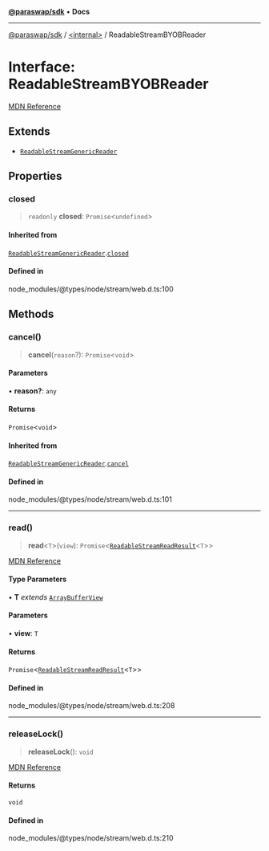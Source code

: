 [**@paraswap/sdk**](../../README.md) • **Docs**

***

[@paraswap/sdk](../../globals.md) / [\<internal\>](../README.md) / ReadableStreamBYOBReader

# Interface: ReadableStreamBYOBReader

[MDN Reference](https://developer.mozilla.org/docs/Web/API/ReadableStreamBYOBReader)

## Extends

- [`ReadableStreamGenericReader`](ReadableStreamGenericReader.md)

## Properties

### closed

> `readonly` **closed**: `Promise`\<`undefined`\>

#### Inherited from

[`ReadableStreamGenericReader`](ReadableStreamGenericReader.md).[`closed`](ReadableStreamGenericReader.md#closed)

#### Defined in

node\_modules/@types/node/stream/web.d.ts:100

## Methods

### cancel()

> **cancel**(`reason`?): `Promise`\<`void`\>

#### Parameters

• **reason?**: `any`

#### Returns

`Promise`\<`void`\>

#### Inherited from

[`ReadableStreamGenericReader`](ReadableStreamGenericReader.md).[`cancel`](ReadableStreamGenericReader.md#cancel)

#### Defined in

node\_modules/@types/node/stream/web.d.ts:101

***

### read()

> **read**\<`T`\>(`view`): `Promise`\<[`ReadableStreamReadResult`](../type-aliases/ReadableStreamReadResult.md)\<`T`\>\>

[MDN Reference](https://developer.mozilla.org/docs/Web/API/ReadableStreamBYOBReader/read)

#### Type Parameters

• **T** *extends* [`ArrayBufferView`](ArrayBufferView.md)

#### Parameters

• **view**: `T`

#### Returns

`Promise`\<[`ReadableStreamReadResult`](../type-aliases/ReadableStreamReadResult.md)\<`T`\>\>

#### Defined in

node\_modules/@types/node/stream/web.d.ts:208

***

### releaseLock()

> **releaseLock**(): `void`

[MDN Reference](https://developer.mozilla.org/docs/Web/API/ReadableStreamBYOBReader/releaseLock)

#### Returns

`void`

#### Defined in

node\_modules/@types/node/stream/web.d.ts:210
